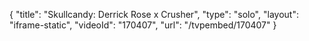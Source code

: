 {
    "title": "Skullcandy: Derrick Rose x Crusher",
    "type": "solo",
    "layout": "iframe-static",
    "videoId": "170407",
    "url": "\/tvpembed\/170407"
}